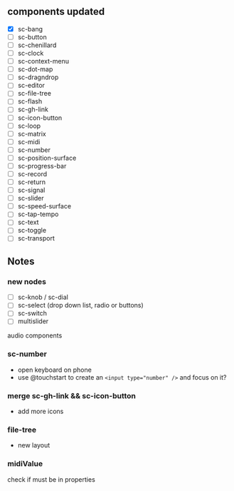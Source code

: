 ## components updated

- [x] sc-bang
- [ ] sc-button
- [ ] sc-chenillard
- [ ] sc-clock
- [ ] sc-context-menu
- [ ] sc-dot-map
- [ ] sc-dragndrop
- [ ] sc-editor
- [ ] sc-file-tree
- [ ] sc-flash
- [ ] sc-gh-link
- [ ] sc-icon-button
- [ ] sc-loop
- [ ] sc-matrix
- [ ] sc-midi
- [ ] sc-number
- [ ] sc-position-surface
- [ ] sc-progress-bar
- [ ] sc-record
- [ ] sc-return
- [ ] sc-signal
- [ ] sc-slider
- [ ] sc-speed-surface
- [ ] sc-tap-tempo
- [ ] sc-text
- [ ] sc-toggle
- [ ] sc-transport

## Notes

### new nodes

- [ ] sc-knob / sc-dial
- [ ] sc-select (drop down list, radio or buttons)
- [ ] sc-switch
- [ ] multislider

audio components

### sc-number

- open keyboard on phone
- use @touchstart to create an `<input type="number" />` and focus on it?

### merge sc-gh-link && sc-icon-button

- add more icons

### file-tree

- new layout

### midiValue

check if must be in properties
